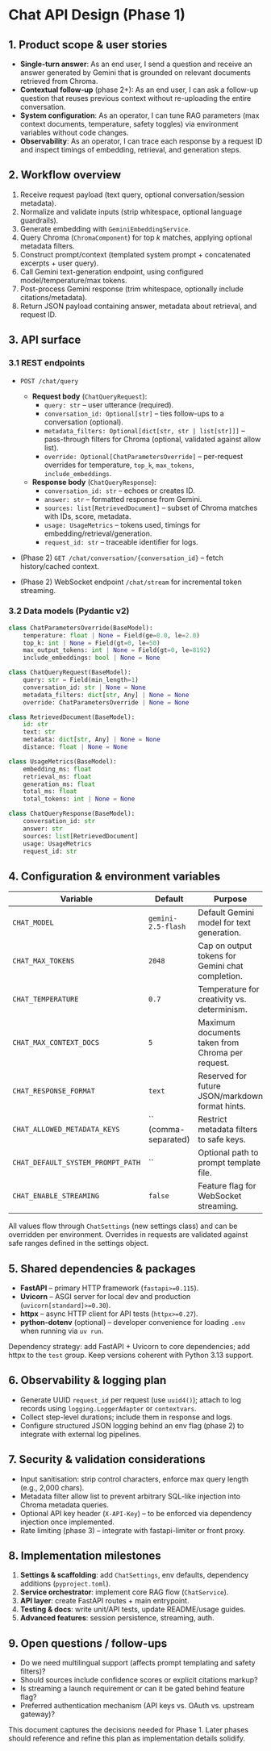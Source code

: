 # Chat API Design (Phase 1)

## 1. Product scope & user stories

- **Single-turn answer**: As an end user, I send a question and receive an answer generated by Gemini that is grounded on relevant documents retrieved from Chroma.
- **Contextual follow-up** (phase 2+): As an end user, I can ask a follow-up question that reuses previous context without re-uploading the entire conversation.
- **System configuration**: As an operator, I can tune RAG parameters (max context documents, temperature, safety toggles) via environment variables without code changes.
- **Observability**: As an operator, I can trace each response by a request ID and inspect timings of embedding, retrieval, and generation steps.

## 2. Workflow overview

1. Receive request payload (text query, optional conversation/session metadata).
2. Normalize and validate inputs (strip whitespace, optional language guardrails).
3. Generate embedding with `GeminiEmbeddingService`.
4. Query Chroma (`ChromaComponent`) for top _k_ matches, applying optional metadata filters.
5. Construct prompt/context (templated system prompt + concatenated excerpts + user query).
6. Call Gemini text-generation endpoint, using configured model/temperature/max tokens.
7. Post-process Gemini response (trim whitespace, optionally include citations/metadata).
8. Return JSON payload containing answer, metadata about retrieval, and request ID.

## 3. API surface

### 3.1 REST endpoints

- `POST /chat/query`

  - **Request body** (`ChatQueryRequest`):
    - `query: str` – user utterance (required).
    - `conversation_id: Optional[str]` – ties follow-ups to a conversation (optional).
    - `metadata_filters: Optional[dict[str, str | list[str]]]` – pass-through filters for Chroma (optional, validated against allow list).
    - `override: Optional[ChatParametersOverride]` – per-request overrides for temperature, `top_k`, `max_tokens`, `include_embeddings`.
  - **Response body** (`ChatQueryResponse`):
    - `conversation_id: str` – echoes or creates ID.
    - `answer: str` – formatted response from Gemini.
    - `sources: list[RetrievedDocument]` – subset of Chroma matches with IDs, score, metadata.
    - `usage: UsageMetrics` – tokens used, timings for embedding/retrieval/generation.
    - `request_id: str` – traceable identifier for logs.

- (Phase 2) `GET /chat/conversation/{conversation_id}` – fetch history/cached context.
- (Phase 2) WebSocket endpoint `/chat/stream` for incremental token streaming.

### 3.2 Data models (Pydantic v2)

```python
class ChatParametersOverride(BaseModel):
    temperature: float | None = Field(ge=0.0, le=2.0)
    top_k: int | None = Field(gt=0, le=50)
    max_output_tokens: int | None = Field(gt=0, le=8192)
    include_embeddings: bool | None = None

class ChatQueryRequest(BaseModel):
    query: str = Field(min_length=1)
    conversation_id: str | None = None
    metadata_filters: dict[str, Any] | None = None
    override: ChatParametersOverride | None = None

class RetrievedDocument(BaseModel):
    id: str
    text: str
    metadata: dict[str, Any] | None = None
    distance: float | None = None

class UsageMetrics(BaseModel):
    embedding_ms: float
    retrieval_ms: float
    generation_ms: float
    total_ms: float
    total_tokens: int | None = None

class ChatQueryResponse(BaseModel):
    conversation_id: str
    answer: str
    sources: list[RetrievedDocument]
    usage: UsageMetrics
    request_id: str
```

## 4. Configuration & environment variables

| Variable                          | Default              | Purpose                                          |
| --------------------------------- | -------------------- | ------------------------------------------------ |
| `CHAT_MODEL`                      | `gemini-2.5-flash`   | Default Gemini model for text generation.        |
| `CHAT_MAX_TOKENS`                 | `2048`               | Cap on output tokens for Gemini chat completion. |
| `CHAT_TEMPERATURE`                | `0.7`                | Temperature for creativity vs. determinism.      |
| `CHAT_MAX_CONTEXT_DOCS`           | `5`                  | Maximum documents taken from Chroma per request. |
| `CHAT_RESPONSE_FORMAT`            | `text`               | Reserved for future JSON/markdown format hints.  |
| `CHAT_ALLOWED_METADATA_KEYS`      | `` (comma-separated) | Restrict metadata filters to safe keys.          |
| `CHAT_DEFAULT_SYSTEM_PROMPT_PATH` | ``                   | Optional path to prompt template file.           |
| `CHAT_ENABLE_STREAMING`           | `false`              | Feature flag for WebSocket streaming.            |

All values flow through `ChatSettings` (new settings class) and can be overridden per environment. Overrides in requests are validated against safe ranges defined in the settings object.

## 5. Shared dependencies & packages

- **FastAPI** – primary HTTP framework (`fastapi>=0.115`).
- **Uvicorn** – ASGI server for local dev and production (`uvicorn[standard]>=0.30`).
- **httpx** – async HTTP client for API tests (`httpx>=0.27`).
- **python-dotenv** (optional) – developer convenience for loading `.env` when running via `uv run`.

Dependency strategy: add FastAPI + Uvicorn to core dependencies; add httpx to the `test` group. Keep versions coherent with Python 3.13 support.

## 6. Observability & logging plan

- Generate UUID `request_id` per request (use `uuid4()`); attach to log records using `logging.LoggerAdapter` or `contextvars`.
- Collect step-level durations; include them in response and logs.
- Configure structured JSON logging behind an env flag (phase 2) to integrate with external log pipelines.

## 7. Security & validation considerations

- Input sanitisation: strip control characters, enforce max query length (e.g., 2,000 chars).
- Metadata filter allow list to prevent arbitrary SQL-like injection into Chroma metadata queries.
- Optional API key header (`X-API-Key`) – to be enforced via dependency injection once implemented.
- Rate limiting (phase 3) – integrate with fastapi-limiter or front proxy.

## 8. Implementation milestones

1. **Settings & scaffolding**: add `ChatSettings`, env defaults, dependency additions (`pyproject.toml`).
2. **Service orchestrator**: implement core RAG flow (`ChatService`).
3. **API layer**: create FastAPI routes + main entrypoint.
4. **Testing & docs**: write unit/API tests, update README/usage guides.
5. **Advanced features**: session persistence, streaming, auth.

## 9. Open questions / follow-ups

- Do we need multilingual support (affects prompt templating and safety filters)?
- Should sources include confidence scores or explicit citations markup?
- Is streaming a launch requirement or can it be gated behind feature flag?
- Preferred authentication mechanism (API keys vs. OAuth vs. upstream gateway)?

This document captures the decisions needed for Phase 1. Later phases should reference and refine this plan as implementation details solidify.
